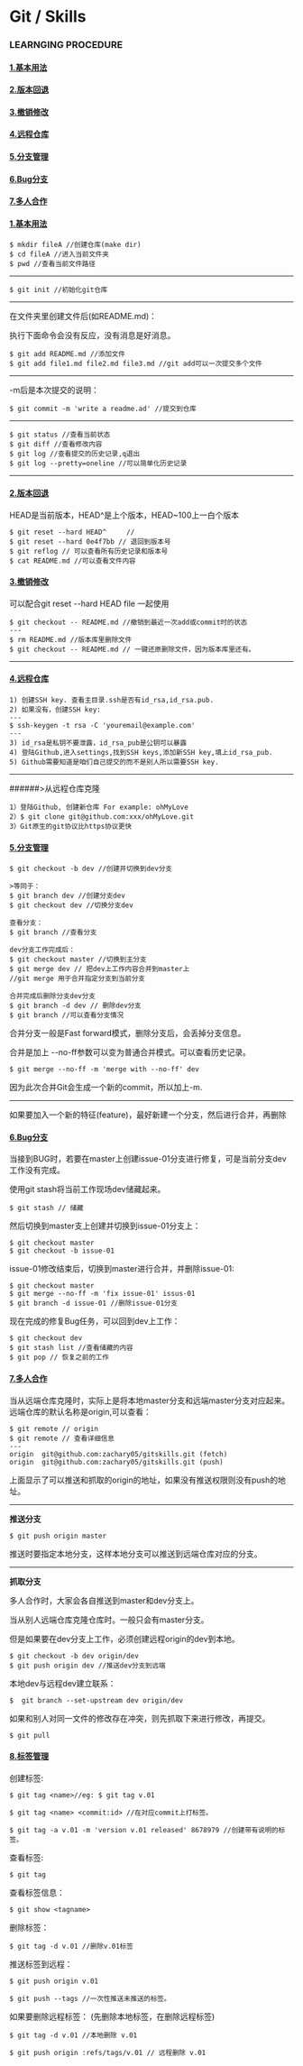 # Git / Skills 
### LEARNGING PROCEDURE
#### [1.基本用法](#chapter1)
#### [2.版本回退](#chapter2)
#### [3.撤销修改](#chapter3)
#### [4.远程仓库](#chapter4)
#### [5.分支管理](#chapter5)
#### [6.Bug分支](#chapter6)
#### [7.多人合作](#chapter7)

####  [1.基本用法](id:chapter1)
	$ mkdir fileA //创建仓库(make dir) 
	$ cd fileA //进入当前文件夹
	$ pwd //查看当前文件路径
	

---
	$ git init //初始化git仓库
---
在文件夹里创建文件后(如README.md)：

执行下面命令会没有反应，没有消息是好消息。

	$ git add README.md //添加文件
	$ git add file1.md file2.md file3.md //git add可以一次提交多个文件

---
-m后是本次提交的说明：

	$ git commit -m 'write a readme.ad' //提交到仓库
	

---
	$ git status //查看当前状态
	$ git diff //查看修改内容
	$ git log //查看提交的历史记录,q退出
	$ git log --pretty=oneline //可以简单化历史记录


---
#### [2.版本回退](id:chapter2)

HEAD是当前版本，HEAD^是上个版本，HEAD~100上一白个版本

	$ git reset --hard HEAD^	 //
	$ git reset --hard 0e4f7bb // 退回到版本号
	$ git reflog // 可以查看所有历史记录和版本号
	$ cat README.md //可以查看文件内容
	
#### [3.撤销修改](id:chapter3)
可以配合git reset --hard HEAD file 一起使用

	$ git checkout -- README.md //撤销到最近一次add或commit时的状态
	---
	$ rm README.md //版本库里删除文件
	$ git checkout -- README.md // 一键还原删除文件，因为版本库里还有。
---
#### [4.远程仓库](id:chapter4)
 	1) 创建SSH key. 查看主目录.ssh是否有id_rsa,id_rsa.pub.
 	2) 如果没有，创建SSH key:
 	---
 	$ ssh-keygen -t rsa -C 'youremail@example.com'
 	---
 	3) id_rsa是私钥不要泄露，id_rsa_pub是公钥可以暴露
 	4) 登陆Github,进入settings,找到SSH keys,添加新SSH key,填上id_rsa_pub.
 	5) Github需要知道是咱们自己提交的而不是别人所以需要SSH key.
 	
---

######>从远程仓库克隆

	1）登陆Github, 创建新仓库 For example: ohMyLove
	2）$ git clone git@github.com:xxx/ohMyLove.git
	3）Git原生的git协议比https协议更快
	
#### [5.分支管理](id:chapter5)
	$ git checkout -b dev //创建并切换到dev分支
	
	>等同于：
	$ git branch dev //创建分支dev
	$ git checkout dev //切换分支dev
	
	查看分支：
	$ git branch //查看分支
	
	dev分支工作完成后：
	$ git checkout master //切换到主分支
	$ git merge dev // 把dev上工作内容合并到master上
	//git merge 用于合并指定分支到当前分支
	
	合并完成后删除分支dev分支
	$ git branch -d dev // 删除dev分支
	$ git branch //可以查看分支情况
	
合并分支一般是Fast forward模式，删除分支后，会丢掉分支信息。

合并是加上 --no-ff参数可以变为普通合并模式。可以查看历史记录。

	$ git merge --no-ff -m 'merge with --no-ff' dev

因为此次合并Git会生成一个新的commit，所以加上-m.

---
如果要加入一个新的特征(feature)，最好新建一个分支，然后进行合并，再删除
	
#### [6.Bug分支](id:chapter6)
当接到BUG时，若要在master上创建issue-01分支进行修复，可是当前分支dev工作没有完成。

使用git stash将当前工作现场dev储藏起来。
	
	$ git stash // 储藏
	
然后切换到master支上创建并切换到issue-01分支上：

	$ git checkout master
	$ git checkout -b issue-01

issue-01修改结束后，切换到master进行合并，并删除issue-01:

	$ git checkout master
	$ git merge --no-ff -m 'fix issue-01' issus-01 
	$ git branch -d issue-01 //删除issue-01分支
	
现在完成的修复Bug任务，可以回到dev上工作：

	$ git checkout dev
	$ git stash list //查看储藏的内容
	$ git pop // 恢复之前的工作
	
#### [7.多人合作](id:chapter7)

当从远端仓库克隆时，实际上是将本地master分支和远端master分支对应起来。远端仓库的默认名称是origin,可以查看：

	$ git remote // origin
	$ git remote // 查看详细信息
	---
	origin	git@github.com:zachary05/gitskills.git (fetch)
	origin	git@github.com:zachary05/gitskills.git (push)
	
上面显示了可以推送和抓取的origin的地址，如果没有推送权限则没有push的地址。

---
**推送分支**

	$ git push origin master
	
推送时要指定本地分支，这样本地分支可以推送到远端仓库对应的分支。

---
**抓取分支**

多人合作时，大家会各自推送到master和dev分支上。

当从别人远端仓库克隆仓库时。一般只会有master分支。

但是如果要在dev分支上工作，必须创建远程origin的dev到本地。

	$ git checkout -b dev origin/dev
	$ git push origin dev //推送dev分支到远端
	
	
本地dev与远程dev建立联系：
	
	$  git branch --set-upstream dev origin/dev
	
如果和别人对同一文件的修改存在冲突，则先抓取下来进行修改，再提交。

	$ git pull 
	
#### [8.标签管理](id:chapter8)
创建标签:


	$ git tag <name>//eg: $ git tag v.01
	
	$ git tag <name> <commit:id> //在对应commit上打标签。
	
	$ git tag -a v.01 -m 'version v.01 released' 8678979 //创建带有说明的标签。

查看标签:

	$ git tag

查看标签信息：

	$ git show <tagname>

删除标签：

	$ git tag -d v.01 //删除v.01标签
	
推送标签到远程：

	$ git push origin v.01 
	
	$ git push --tags //一次性推送未推送的标签。
	
如果要删除远程标签： (先删除本地标签，在删除远程标签)

	$ git tag -d v.01 //本地删除 v.01
	
	$ git push origin :refs/tags/v.01 // 远程删除 v.01